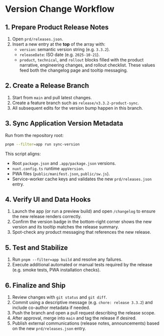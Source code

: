 # Version Change Workflow

## 1. Prepare Product Release Notes
1. Open `prd/releases.json`.
2. Insert a new entry at the **top** of the array with:
   - `version`: semantic version string (e.g. `3.3.2`).
   - `releaseDate`: ISO date (e.g. `2025-10-21`).
   - `product`, `technical`, and `rollout` blocks filled with the product narrative, engineering changes, and rollout checklist. These values feed both the changelog page and tooltip messaging.

## 2. Create a Release Branch
1. Start from `main` and pull latest changes.
2. Create a feature branch such as `release/v3.3.2-product-sync`.
3. All subsequent edits for the version bump happen in this branch.

## 3. Sync Application Version Metadata
Run from the repository root:
```bash
pnpm --filter=app run sync-version
```
This script aligns:
- Root `package.json` and `.app/package.json` versions.
- `nuxt.config.ts` runtime `appVersion`.
- PWA files (`public/manifest.json`, `public/sw.js`).
- Service-worker cache keys and validates the new `prd/releases.json` entry.

## 4. Verify UI and Data Hooks
1. Launch the app (or run a preview build) and open `/changelog` to ensure the new release renders correctly.
2. Confirm the version badge in the bottom-right corner shows the new version and its tooltip matches the release summary.
3. Spot-check any product messaging that references the new release.

## 5. Test and Stabilize
1. Run `pnpm --filter=app build` and resolve any failures.
2. Execute additional automated or manual tests required by the release (e.g. smoke tests, PWA installation checks).

## 6. Finalize and Ship
1. Review changes with `git status` and `git diff`.
2. Commit using a descriptive message (e.g. `chore: release 3.3.2`) and include co-author metadata if needed.
3. Push the branch and open a pull request describing the release scope.
4. After approval, merge into `main` and tag the release if desired.
5. Publish external communications (release notes, announcements) based on the new `prd/releases.json` entry.
